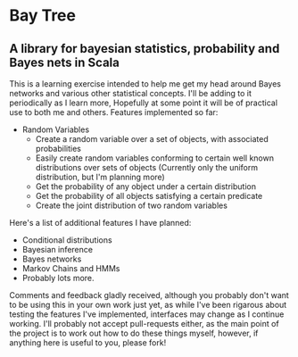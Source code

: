 # Bay Tree #

## A library for bayesian statistics, probability and Bayes nets in Scala ##

This is a learning exercise intended to help me get my head around Bayes networks and various other statistical concepts. I'll be adding to it periodically as I learn more, Hopefully at some point it will be of practical use to both me and others. Features implemented so far:

 * Random Variables
    * Create a random variable over a set of objects, with associated probabilities
    * Easily create random variables conforming to certain well known distributions over sets of objects (Currently only the uniform distribution, but I'm planning more)
    * Get the probability of any object under a certain distribution
    * Get the probability of all objects satisfying a certain predicate
    * Create the joint distribution of two random variables

Here's a list of additional features I have planned:
  * Conditional distributions
  * Bayesian inference
  * Bayes networks
  * Markov Chains and HMMs
  * Probably lots more.

Comments and feedback gladly received, although you probably don't want to be using this in your own work just yet, as while I've been rigarous about testing the features I've implemented, interfaces may change as I continue working. I'll probably not accept pull-requests either, as the main point of the project is to work out how to do these things myself, however, if anything here is useful to you, please fork!

